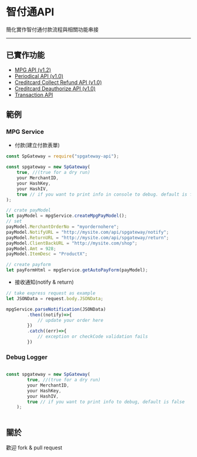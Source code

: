# 智付通API

  簡化實作智付通付款流程與相關功能串接

---

## 已實作功能

  * [MPG API (v1.2)](https://www.spgateway.com/dw_files/info_api/spgateway_gateway_MPGapi_V1_0_3.pdf)
  * [Periodical API (v1.0)](https://www.spgateway.com/dw_files/info_api/spgateway_gateway_periodical_api_V1_0_6.pdf)
  * [Creditcard Collect Refund API (v1.0)](https://www.spgateway.com/dw_files/info_api/gateway_creditcard_collect_refund_api_V1_0_0.pdf)
  * [Creditcard Deauthorize API (v1.0)](https://www.spgateway.com/dw_files/info_api/gateway_creditcard_deauthorize_api_V1_0_0.pdf)
  * [Transaction API](https://www.spgateway.com/dw_files/info_api/spgateway_gateway_Transaction_api_V1_0_1.pdf)
  
## 範例

### MPG Service

  * 付款(建立付款表單)
  
```javascript
const SpGateway = require("spgateway-api");

const spgateway = new SpGateway(
    true, //(true for a dry run)
    your MerchantID,
    your HashKey,
    your HashIV,
    true // if you want to print info in console to debug. default is false
);

// crate payModel
let payModel = mpgService.createMpgPayModel();
// set
payModel.MerchantOrderNo = "myordernohere";
payModel.NotifyURL = "http://mysite.com/api/spgateway/notify";
payModel.ReturnURL = "http://mysite.com/api/spgateway/return";
payModel.ClientBackURL = "http://mysite.com/shop";
payModel.Amt = 928;
payModel.ItemDesc = "ProductX";

// create payform
let payFormHtml = mpgService.getAutoPayForm(payModel);

``` 
        
  * 接收通知(notify & return)
  
```javascript
// take express request as example
let JSONData = request.body.JSONData;

mpgService.parseNotification(JSONData)
        .then((notify)=>{
            // update your order here
        })
        .catch((err)=>{
            // exception or checkCode validation fails
        })
```   
### Debug Logger

```javascript

const spgateway = new SpGateway(
        true, //(true for a dry run)
        your MerchantID,
        your HashKey,
        your HashIV,
        true // if you want to print info to debug, default is false
    );
        
```        
        

## 關於
  
  歡迎 fork & pull request    
